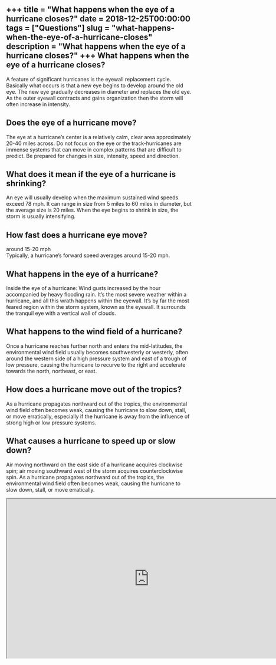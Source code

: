 +++
title = "What happens when the eye of a hurricane closes?"
date = 2018-12-25T00:00:00
tags = ["Questions"]
slug = "what-happens-when-the-eye-of-a-hurricane-closes"
description = "What happens when the eye of a hurricane closes?"
+++
What happens when the eye of a hurricane closes?
------------------------------------------------

A feature of significant hurricanes is the eyewall replacement cycle. Basically what occurs is that a new eye begins to develop around the old eye. The new eye gradually decreases in diameter and replaces the old eye. As the outer eyewall contracts and gains organization then the storm will often increase in intensity.

Does the eye of a hurricane move?
---------------------------------

The eye at a hurricane’s center is a relatively calm, clear area approximately 20-40 miles across. Do not focus on the eye or the track-hurricanes are immense systems that can move in complex patterns that are difficult to predict. Be prepared for changes in size, intensity, speed and direction.

What does it mean if the eye of a hurricane is shrinking?
---------------------------------------------------------

An eye will usually develop when the maximum sustained wind speeds exceed 78 mph. It can range in size from 5 miles to 60 miles in diameter, but the average size is 20 miles. When the eye begins to shrink in size, the storm is usually intensifying.

How fast does a hurricane eye move?
-----------------------------------

around 15-20 mph  
Typically, a hurricane’s forward speed averages around 15-20 mph.

What happens in the eye of a hurricane?
---------------------------------------

Inside the eye of a hurricane: Wind gusts increased by the hour accompanied by heavy flooding rain. It’s the most severe weather within a hurricane, and all this wrath happens within the eyewall. It’s by far the most feared region within the storm system, known as the eyewall. It surrounds the tranquil eye with a vertical wall of clouds.

What happens to the wind field of a hurricane?
----------------------------------------------

Once a hurricane reaches further north and enters the mid-latitudes, the environmental wind field usually becomes southwesterly or westerly, often around the western side of a high pressure system and east of a trough of low pressure, causing the hurricane to recurve to the right and accelerate towards the north, northeast, or east.

How does a hurricane move out of the tropics?
---------------------------------------------

As a hurricane propagates northward out of the tropics, the environmental wind field often becomes weak, causing the hurricane to slow down, stall, or move erratically, especially if the hurricane is away from the influence of strong high or low pressure systems.

What causes a hurricane to speed up or slow down?
-------------------------------------------------

Air moving northward on the east side of a hurricane acquires clockwise spin; air moving southward west of the storm acquires counterclockwise spin. As a hurricane propagates northward out of the tropics, the environmental wind field often becomes weak, causing the hurricane to slow down, stall, or move erratically.

<iframe allow="accelerometer; autoplay; clipboard-write; encrypted-media; gyroscope; picture-in-picture" allowfullscreen="" class="__youtube_prefs__  epyt-is-override  no-lazyload" data-no-lazy="1" data-origheight="433" data-origwidth="770" data-skipgform_ajax_framebjll="" height="433" id="_ytid_51079" loading="lazy" src="https://www.youtube.com/embed/RSls_HclJ3E?enablejsapi=1&autoplay=0&cc_load_policy=0&cc_lang_pref=&iv_load_policy=1&loop=0&modestbranding=0&rel=1&fs=1&playsinline=0&autohide=2&theme=dark&color=red&controls=1&" title="YouTube player" width="770"></iframe>